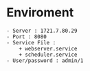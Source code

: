 # Enviroment
    - Server : 1721.7.80.29
    - Port : 8080
    - Service File :
        + webserver.service
        + scheduler.service
    - User/password : admin/1